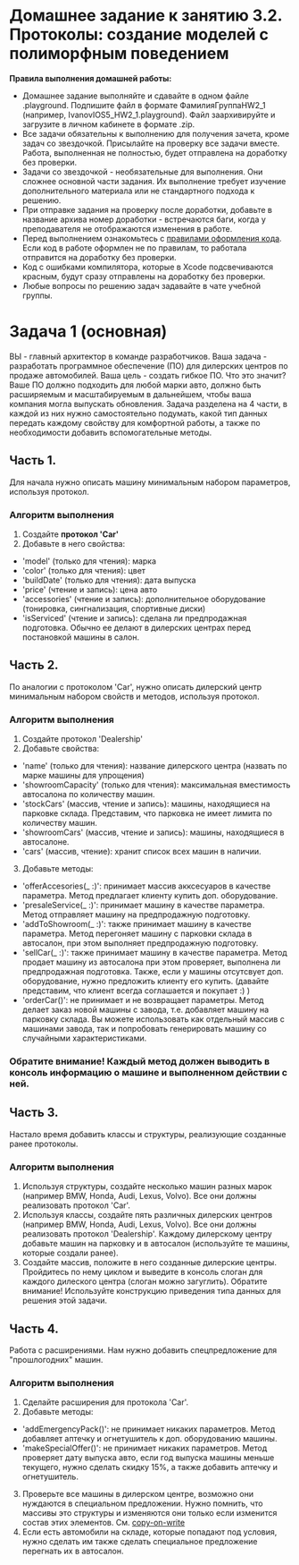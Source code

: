 # Домашнее задание к занятию 3.2. Протоколы: создание моделей с полиморфным поведением

**Правила выполнения домашней работы:** 
* Домашнее задание выполняйте и сдавайте в одном файле .playground. Подпишите файл в формате ФамилияГруппаHW2_1 (например, IvanovIOS5_HW2_1.playground). Файл заархивируйте и загрузите в личном кабинете в формате .zip. 
* Все задачи обязательны к выполнению для получения зачета, кроме задач со звездочкой. Присылайте на проверку все задачи вместе. Работа, выполненная не полностью, будет отправлена на доработку без проверки.
* Задачи со звездочкой - необязательные для выполнения. Они сложнее основной части задания. Их выполнение требует изучение дополнительного материала или не стандартного подхода к решению.
* При отправке задания на проверку после доработки, добавьте в название архива номер доработки - встречаются баги, когда у преподавателя не отображаются изменения в работе.
* Перед выполнением ознакомьтесь с [правилами оформления кода](https://github.com/netology-code/bios-2-homeworks/blob/master/swift-code-syle-guide.md). Если код в работе оформлен не по правилам, то работала отправится на доработку без проверки.
* Код с ошибками компилятора, которые в Xcode подсвечиваются красным, будут сразу отправлены на доработку без проверки.
* Любые вопросы по решению задач задавайте в чате учебной группы.

# Задача 1 (основная)

ВЫ - главный архитектор в команде разработчиков. Ваша задача - разработать программное обеспечение (ПО) для дилерских центров по продаже автомобилей. Ваша цель - создать гибкое ПО. Что это значит? Ваше ПО должно подходить для любой марки авто, должно быть расширяемым и масштабируемым в дальнейшем, чтобы ваша компания могла выпускать обновления.
Задача разделена на 4 части, в каждой из них нужно самостоятельно подумать, какой тип данных передать каждому свойству для комфортной работы, а также по необходимости добавить вспомогательные методы.

## Часть 1.
Для начала нужно описать машину минимальным набором параметров, используя протокол. 

### Алгоритм выполнения
1. Создайте __протокол 'Car'__
2. Добавьте в него свойства:
- 'model' (только для чтения): марка
- 'color' (только для чтения): цвет
- 'buildDate' (только для чтения): дата выпуска
- 'price' (чтение и запись): цена авто
- 'accessories' (чтение и запись): дополнительное оборудование (тонировка, сингнализация,
спортивные диски)
- 'isServiced' (чтение и запись): сделана ли предпродажная подготовка. Обычно ее делают в
дилерских центрах перед постановкой машины в салон.

## Часть 2.
По аналогии с протоколом 'Car', нужно описать дилерский центр минимальным набором свойств и методов, используя протокол.

### Алгоритм выполнения
1. Создайте протокол 'Dealership'
2. Добавьте свойства:
- 'name' (только для чтения): название дилерского центра (назвать по марке машины для упрощения)
- 'showroomCapacity' (только для чтения): максимальная вместимость автосалона по количеству машин.
- 'stockCars' (массив, чтение и запись): машины, находящиеся на парковке склада. Представим, что парковка не имеет лимита по количеству машин.
- 'showroomCars' (массив, чтение и запись): машины, находящиеся в автосалоне.
- 'cars' (массив, чтение): хранит список всех машин в наличии.
3. Добавьте методы:
- 'offerAccesories(_ :)': принимает массив акксесуаров в качестве параметра. Метод предлагает клиенту купить доп. оборудование.
- 'presaleService(_ :)': принимает машину в качестве параметра. Метод отправляет машину на предпродажную подготовку.
- 'addToShowroom(_ :)': также принимает машину в качестве параметра. Метод перегоняет машину с парковки склада в автосалон, при этом выполняет предпродажную подготовку.
- 'sellCar(_ :)': также принимает машину в качестве параметра. Метод продает машину из автосалона при этом проверяет, выполнена ли предпродажная подготовка. Также, если у машины отсутсвует доп. оборудование, нужно предложить клиенту его купить. (давайте представим, что клиент всегда соглашается и покупает :) )
- 'orderCar()': не принимает и не возвращает параметры. Метод делает заказ новой машины с завода, т.е. добавляет машину на парковку склада. Вы можете использовать как отдельный массив с машинами завода, так и попробовать генерировать машину со случайными характеристиками.
### Обратите внимание! Каждый метод должен выводить в консоль информацию о машине и выполненном действии с ней.

## Часть 3.
Настало время добавить классы и структуры, реализующие созданные ранее протоколы.

### Алгоритм выполнения
1. Используя структуры, создайте несколько машин разных марок (например BMW, Honda, Audi, Lexus, Volvo). Все они должны реализовать протокол 'Car'.
2. Используя классы, создайте пять различных дилерских центров (например BMW, Honda, Audi, Lexus, Volvo). Все они должны реализовать протокол 'Dealership'. Каждому дилерскому центру добавьте машин на парковку и в автосалон (используйте те машины, которые создали ранее).
3. Создайте массив, положите в него созданные дилерские центры. Пройдитесь по нему циклом и выведите в консоль слоган для каждого дилеского центра (слоган можно загуглить). Обратите внимание! Используйте конструкцию приведения типа данных для решения этой задачи.

## Часть 4. 
Работа с расширениями. Нам нужно добавить спецпредложение для "прошлогодних" машин.

### Алгоритм выполнения
1. Сделайте расширения для протокола 'Car'.
2. Добавьте методы:
- 'addEmergencyPack()': не принимает никаких параметров. Метод добавляет аптечку и огнетушитель к доп. оборудованию машины.
- 'makeSpecialOffer()': не принимает никаких параметров. Метод проверяет дату выпуска авто, если год выпуска машины меньше текущего, нужно сделать скидку 15%, а также добавить аптечку и огнетушитель.
3. Проверьте все машины в дилерском центре, возможно они нуждаются в специальном предложении. Нужно помнить, что массивы это структуры и изменяются они только если изменится состав этих элементов. См. [copy-on-write](https://ios-interview.ru/copy-on-write/)
4.  Если есть автомобили на складе, которые попадают под условия, нужно сделать им также сделать специальное предложение перегнать их в автосалон.
